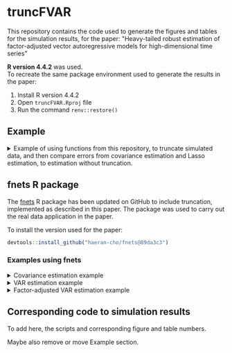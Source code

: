 # truncFVAR

This repository contains the code used to generate the figures and tables for the simulation results, for the paper: "Heavy-tailed robust estimation of factor-adjusted vector autoregressive models for high-dimensional time series"

**R version 4.4.2** was used.  
To recreate the same package environment used to generate the results in the paper:

1. Install R version 4.4.2
2. Open `truncFVAR.Rproj` file
3. Run the command
`
renv::restore()
`

## Example
<details>
  <summary>Example of using functions from this repository, to truncate simulated data, and then compare errors from covariance estimation and Lasso estimation, to estimation without truncation.
</summary>

#### sourcing functions
```r
source("https://raw.githubusercontent.com/DylanDijk/truncFVAR/master/functions/data_generation.R")
source("https://raw.githubusercontent.com/DylanDijk/truncFVAR/master/functions/estimation.R")
```
#### generate VAR data
```r
n_p = cbind(n = 200, p = 50)
A = A_coeff_banded(n_p)
VAR_data = VAR_1_data_ind(nsim = 1, n_p = n_p, innov_dist = "t", innov_df = 2.1, A_coeff = A)$`(200,50)`[[1]]
```
#### truncate
```r
trunc_VAR_data = cross_val_and_trunc(data = VAR_data, cv_lag = T, standardise = F)
```
#### plot of original series and truncated series
```r
for(i in 1:n_p[,"p"]){
  plot(trunc_VAR_data[,i], type = "l", ylim = c(min(VAR_data), max(VAR_data)), main = paste(i))
  plot(VAR_data[,i], type = "l", ylim = c(min(VAR_data), max(VAR_data)), main = paste(i))
}
```
#### cov estimation
```r
A = A[[1]]
true_cov = cov_of_var(A = A)
norm(acf_no_center(VAR_data)-true_cov, "M") 
norm(acf_no_center(trunc_VAR_data)-true_cov, "M")
```
#### Lasso
```r
norm(sparsevar::fitVAR(VAR_data, p = 1, parallel = T, ncores = 4)$A[[1]] - A, "M")
norm(sparsevar::fitVAR(trunc_VAR_data, p = 1, parallel = T, ncores = 4)$A[[1]] - A, "M")
```
</details>

## fnets R package

The [fnets](https://github.com/haeran-cho/fnets) R package has been updated on
GitHub to include truncation, implemented as described
in this paper. The package was used to carry out the real data application in the paper.

To install the version used for the paper:
```r
devtools::install_github("haeran-cho/fnets@89da3c3")
```

### Examples using fnets

<details>
  <summary>Covariance estimation example</summary>

<br>  
  
This example looks at covariance estimation, with truncation, for data generated from a VAR model.

I source the `estimation.r` script from this repo, as it contains a function to calculate the true covariance matrix of a VAR process given the coefficient matrix A
```r
source("https://raw.githubusercontent.com/DylanDijk/truncFVAR/master/functions/estimation.R")
```
#### Generating data
```r
VAR_data = fnets::sim.var(n = 200, p = 50, heavy = TRUE, df = 2.1)
```
#### Truncating the data
```r
VAR_data_tr = fnets::cv_trunc(data = VAR_data$data, cv_lag = 1, standardise = FALSE)$data
```
#### Computing the true covariance of the VAR(1) process
```r
true_cov = cov_of_var(A = VAR_data$A)
```
#### Computing sample covariance for the truncated and original data
```r
cov_est = fnets:::acf_no_center(data = VAR_data$data, lag = 0)
cov_rob_est = fnets:::acf_no_center(data = VAR_data_tr, lag = 0)
```

#### Covariance max norm estimation error
```r
norm(cov_est - true_cov, "M")
norm(cov_rob_est - true_cov, "M")
```
</details>

<details>
  <summary>VAR estimation example</summary>

#### Generate heavy-tailed VAR data and estimating A
A is estimated with fnets with `robust = TRUE`

```r
VAR_data = fnets::sim.var(n = 200, p = 50, heavy = TRUE, df = 2.1)
fnet_fit = fnets::fnets(x = VAR_data$data, center = FALSE, q = 0, robust = TRUE, fm.restricted = TRUE)
```
#### Looking at model fit
Comparing robust estimate of A to the true A
```r
par(mfrow = c(1,2), mar = c(1,1,2,1))
zlim <- range(c(fnet_fit$idio.var$beta, VAR_data$A))
image(t(fnet_fit$idio.var$beta), col = heat.colors(10), axes = FALSE, zlim = zlim, main = "fnets estimate")
image((VAR_data$A), col = heat.colors(10), axes = FALSE, zlim = zlim, main = "Ground truth")
```

</details>


<details>
  <summary>Factor-adjusted VAR estimation example</summary>

#### Generate heavy-tailed factor plus VAR data 

This process is generated as described in (F2) in the simulations section of the paper
```r
source("https://raw.githubusercontent.com/DylanDijk/truncFVAR/master/functions/data_generation.R")
facvar_dat = fac_var_dat(n = 200, p = 50, r = 3, dist = "t", innov_df = 2.1)
```

#### Estimating A

```r
fnet_fit = fnets::fnets(x = facvar_dat, center = FALSE, q = 3, robust = TRUE, fm.restricted = TRUE)
```

#### Looking at model fit
Comparing robust estimate of A to the true A
```r
par(mfrow = c(1,2), mar = c(1,1,2,1))
A = attributes(facvar_dat)$A[[1]]
zlim <- range(c(A, fnet_fit$idio.var$beta))
image(t(fnet_fit$idio.var$beta), col = heat.colors(10), axes = FALSE, zlim = zlim, main = "fnets estimate")
image(A, col = heat.colors(10), axes = FALSE, zlim = zlim, main = "Ground truth")
```

</details>

## Corresponding code to simulation results

To add here, the scripts and corresponding figure and table numbers.

Maybe also remove or move Example section.


